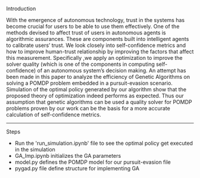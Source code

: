 Introduction

With the emergence of autonomous technology, trust
in the systems has become crucial for users to be able to use
them effectively. One of the methods devised to affect trust of
users in autonomous agents is algorithmic assurances. These are
components built into intelligent agents to calibrate users’ trust.
We look closely into self-confidence metrics and how to improve
human-trust relationship by improving the factors that affect this
measurement. Specifically ,we apply an optimization to improve
the solver quality (which is one of the components in computing
self-confidence) of an autonomous system’s decision making. An
attempt has been made in this paper to analyze the efficiency
of Genetic Algorithms on solving a POMDP problem embedded
in a pursuit-evasion scenario. Simulation of the optimal policy
generated by our algorithm show that the proposed theory of
optimization indeed performs as expected. Thus our assumption
that genetic algorithms can be used a quality solver for POMDP
problems proven by our work can be the basis for a more
accurate calculation of self-confidence metrics.

---

Steps 
* Run the 'run_simulation.ipynb' file to see the optimal policy get executed in the simulation
* GA_Imp.ipynb initializes the GA parameters 
* model.py defines the POMDP model for our pursuit-evasion file
* pygad.py file define structure for implementing GA